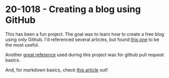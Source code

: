 # 20-1018 - Creating a blog using GitHub

This has been a fun project.  The goal was to learn how to create a free blog using only Github.  I'd referenced several articles, but found [this one](https://guides.github.com/features/pages/) to be the most useful.

Another [great reference](https://www.digitalocean.com/community/tutorials/how-to-create-a-pull-request-on-github) used during this project was for github pull request basics.  

And, for markdown basics, check [this article](https://github.com/adam-p/markdown-here/wiki/Markdown-Cheatsheet#links) out!
